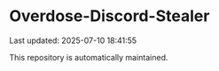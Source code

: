 # Overdose-Discord-Stealer

Last updated: 2025-07-10 18:41:55

This repository is automatically maintained.

